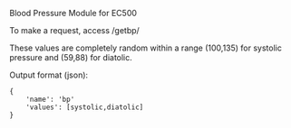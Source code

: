 Blood Pressure Module for EC500

To make a request, access /getbp/

These values are completely random within a range (100,135) for systolic pressure and (59,88) for diatolic.

Output format (json):

    {
        'name': 'bp'
        'values': [systolic,diatolic]
    }
